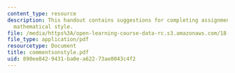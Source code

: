 ```yaml
---
content_type: resource
description: This handout contains suggestions for completing assignments in good
  mathematical style.
file: /media/https%3A/open-learning-course-data-rc.s3.amazonaws.com/18-901-introduction-to-topology-fall-2004/890ee0429431ba0ea62273ae0043c4f2_commentsonstyle.pdf
file_type: application/pdf
resourcetype: Document
title: commentsonstyle.pdf
uid: 890ee042-9431-ba0e-a622-73ae0043c4f2
---
```

